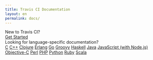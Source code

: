 ```yaml
---
title: Travis CI Documentation
layout: en
permalink: docs/
---
```


<div class="get-started-box">
  <div class="big-text">New to Travis CI?</div>

  <div><a class="get-started-button" href="/docs/user/getting-started">Get Started</a></div>
</div>

<div class="big-text">Looking for language-specific documentation?</div>

<div class="language-docs">
  <a href="/docs/user/languages/c">C</a>
  <a href="/docs/user/languages/cpp">C++</a>
  <a href="/docs/user/languages/clojure">Clojure</a>
  <a href="/docs/user/languages/erlang">Erlang</a>
  <a href="/docs/user/languages/go">Go</a>
  <a href="/docs/user/languages/groovy">Groovy</a>
  <a href="/docs/user/languages/haskell">Haskell</a>
  <a href="/docs/user/languages/java">Java</a>
  <a href="/docs/user/languages/javascript-with-nodejs">JavaScript (with Node.js)</a>
  <a href="/docs/user/languages/objective-c">Objective-C</a>
  <a href="/docs/user/languages/perl">Perl</a>
  <a href="/docs/user/languages/php">PHP</a>
  <a href="/docs/user/languages/python">Python</a>
  <a href="/docs/user/languages/ruby">Ruby</a>
  <a href="/docs/user/languages/scala">Scala</a>
</div>

